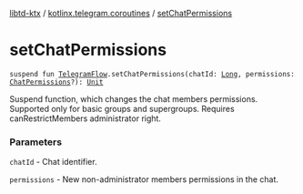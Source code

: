 [libtd-ktx](../index.md) / [kotlinx.telegram.coroutines](index.md) / [setChatPermissions](./set-chat-permissions.md)

# setChatPermissions

`suspend fun `[`TelegramFlow`](../kotlinx.telegram.core/-telegram-flow/index.md)`.setChatPermissions(chatId: `[`Long`](https://kotlinlang.org/api/latest/jvm/stdlib/kotlin/-long/index.html)`, permissions: `[`ChatPermissions`](https://tdlibx.github.io/td/docs/org/drinkless/td/libcore/telegram/TdApi/ChatPermissions.html)`?): `[`Unit`](https://kotlinlang.org/api/latest/jvm/stdlib/kotlin/-unit/index.html)

Suspend function, which changes the chat members permissions. Supported only for basic groups and
supergroups. Requires canRestrictMembers administrator right.

### Parameters

`chatId` - Chat identifier.

`permissions` - New non-administrator members permissions in the chat.